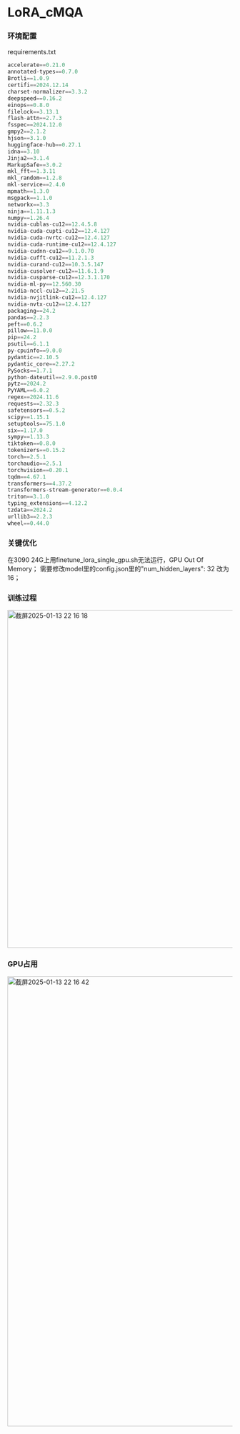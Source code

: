 # LoRA_cMQA
### 环境配置
requirements.txt
```python
accelerate==0.21.0
annotated-types==0.7.0
Brotli==1.0.9
certifi==2024.12.14
charset-normalizer==3.3.2
deepspeed==0.16.2
einops==0.8.0
filelock==3.13.1
flash-attn==2.7.3
fsspec==2024.12.0
gmpy2==2.1.2
hjson==3.1.0
huggingface-hub==0.27.1
idna==3.10
Jinja2==3.1.4
MarkupSafe==3.0.2
mkl_fft==1.3.11
mkl_random==1.2.8
mkl-service==2.4.0
mpmath==1.3.0
msgpack==1.1.0
networkx==3.3
ninja==1.11.1.3
numpy==1.26.4
nvidia-cublas-cu12==12.4.5.8
nvidia-cuda-cupti-cu12==12.4.127
nvidia-cuda-nvrtc-cu12==12.4.127
nvidia-cuda-runtime-cu12==12.4.127
nvidia-cudnn-cu12==9.1.0.70
nvidia-cufft-cu12==11.2.1.3
nvidia-curand-cu12==10.3.5.147
nvidia-cusolver-cu12==11.6.1.9
nvidia-cusparse-cu12==12.3.1.170
nvidia-ml-py==12.560.30
nvidia-nccl-cu12==2.21.5
nvidia-nvjitlink-cu12==12.4.127
nvidia-nvtx-cu12==12.4.127
packaging==24.2
pandas==2.2.3
peft==0.6.2
pillow==11.0.0
pip==24.2
psutil==6.1.1
py-cpuinfo==9.0.0
pydantic==2.10.5
pydantic_core==2.27.2
PySocks==1.7.1
python-dateutil==2.9.0.post0
pytz==2024.2
PyYAML==6.0.2
regex==2024.11.6
requests==2.32.3
safetensors==0.5.2
scipy==1.15.1
setuptools==75.1.0
six==1.17.0
sympy==1.13.3
tiktoken==0.8.0
tokenizers==0.15.2
torch==2.5.1
torchaudio==2.5.1
torchvision==0.20.1
tqdm==4.67.1
transformers==4.37.2
transformers-stream-generator==0.0.4
triton==3.1.0
typing_extensions==4.12.2
tzdata==2024.2
urllib3==2.2.3
wheel==0.44.0
```

### 关键优化
在3090 24G上用finetune_lora_single_gpu.sh无法运行，GPU Out Of Memory； 需要修改model里的config.json里的"num_hidden_layers": 32 改为16；

### 训练过程
<img width="757" alt="截屏2025-01-13 22 16 18" src="https://github.com/user-attachments/assets/5d593f1f-e045-4a75-b91d-17b36aaa8ece" />

### GPU占用
<img width="1008" alt="截屏2025-01-13 22 16 42" src="https://github.com/user-attachments/assets/c2da1851-50cd-4105-b9e8-6aad984c863c" />
